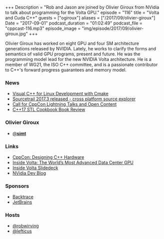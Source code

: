 +++
Description = "Rob and Jason are joined by Olivier Giroux from NVidia to talk about programming for the Volta GPU."
episode = "116"
title = "Volta and Cuda C++"
guests = ["ogiroux"]
aliases = ["/2017/09/olivier-giroux"]
Date = "2017-09-01"
podcast_duration = "01:02:49"
podcast_file = "cppcast-116.mp3"
episode_image = "img/episode/2017/09/olivier-giroux.jpg"
+++

Olivier Giroux has worked on eight GPU and four SM architecture generations released by NVIDIA. Lately, he works to clarify the forms and semantics of valid GPU programs, present and future. He was the programming model lead for the new NVIDIA Volta architecture. He is a member of WG21, the ISO C++ committee, and is a passionate contributor to C++'s forward progress guarantees and memory model.

### News ###

 - [Visual C++ for Linux Development with Cmake](https://blogs.msdn.microsoft.com/vcblog/2017/08/25/visual-c-for-linux-development-with-cmake/)
 - [Sourcetrail 2017.3 released - cross platform source explorer](https://www.sourcetrail.com/blog/release_2017_3/)
 - [Call for CppCon Lightning Talks and Open Content](https://cppcon.org/lt-oc-announce/)
 - [C++17 STL Cookbook Book Review](http://www.bfilipek.com/2017/08/cpp17stl-review.html)
 
### Olivier Giroux ###

 - [@__simt__](https://twitter.com/__simt__)

### Links ###

 - [CppCon: Designing C++ Hardware](https://cppcon2017.sched.com/event/Bgu6/designing-c-hardware)
 - [Inside Volta: The World’s Most Advanced Data Center GPU](https://devblogs.nvidia.com/parallelforall/inside-volta/)
 - [Inside Volta Slidedeck](http://on-demand.gputechconf.com/gtc/2017/presentation/s7798-luke-durant-inside-volta.pdf)
 - [NVidia Dev Blog](https://devblogs.nvidia.com/parallelforall/)

### Sponsors ###

- [Backtrace](https://www.backtrace.io/cppcast)
- [JetBrains](https://www.jetbrains.com/cpp/?utm_source=cppcast&utm_medium=podcast&utm_content=cppcast-podcast&utm_campaign=cpp)

### Hosts ###

- [@robwirving](https://twitter.com/robwirving)
- [@lefticus](https://twitter.com/lefticus)
